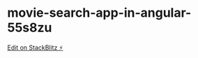# movie-search-app-in-angular-55s8zu

[Edit on StackBlitz ⚡️](https://stackblitz.com/edit/movie-search-app-in-angular-55s8zu)